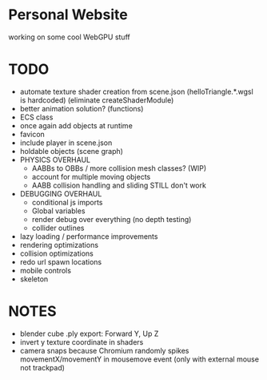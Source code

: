 # Personal Website

working on some cool WebGPU stuff

# TODO
- automate texture shader creation from scene.json (helloTriangle.\*.wgsl is hardcoded) (eliminate createShaderModule)
- better animation solution? (functions)
- ECS class
- once again add objects at runtime
- favicon
- include player in scene.json
- holdable objects (scene graph)
- PHYSICS OVERHAUL
    - AABBs to OBBs / more collision mesh classes? (WIP)
    - account for multiple moving objects
    - AABB collision handling and sliding STILL don't work
- DEBUGGING OVERHAUL
    - conditional js imports
    - Global variables
    - render debug over everything (no depth testing)
    - collider outlines
- lazy loading / performance improvements
- rendering optimizations
- collision optimizations
- redo url spawn locations
- mobile controls
- skeleton

# NOTES
- blender cube .ply export: Forward Y, Up Z
- invert y texture coordinate in shaders
- camera snaps because Chromium randomly spikes movementX/movementY in mousemove event (only with external mouse not trackpad)